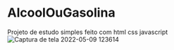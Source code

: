 # AlcoolOuGasolina
Projeto de estudo simples feito com html css javascript
![Captura de tela 2022-05-09 123614](https://user-images.githubusercontent.com/91570669/167414060-1d66d226-75ac-4aec-98a7-1b307c3749a2.png)
